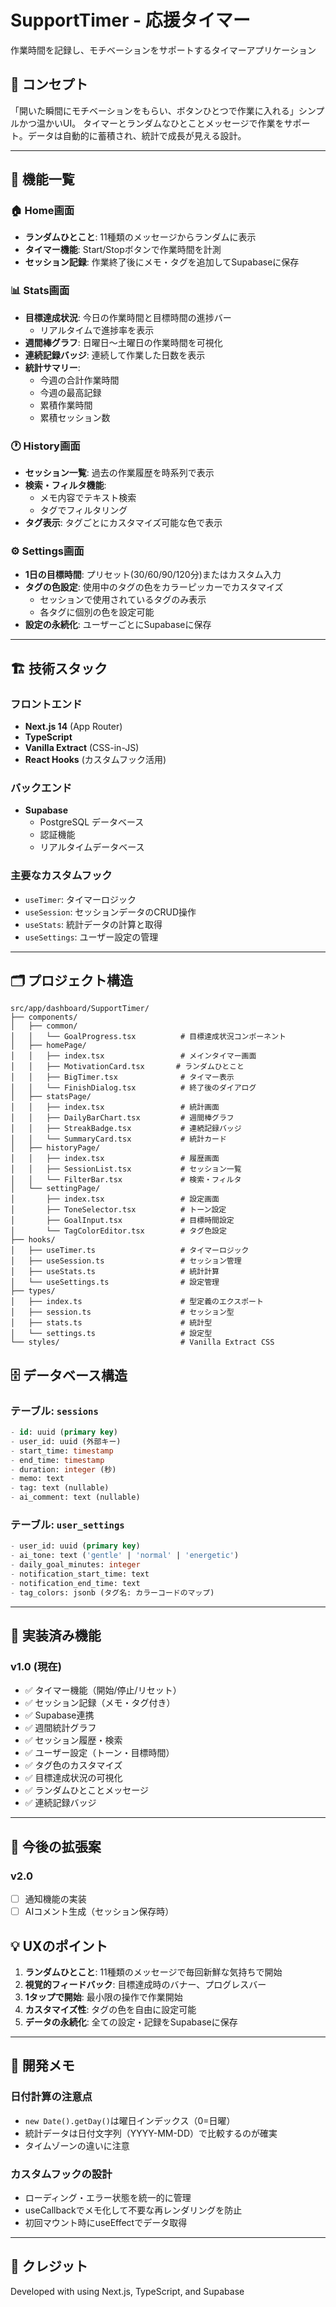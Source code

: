 # SupportTimer - 応援タイマー

作業時間を記録し、モチベーションをサポートするタイマーアプリケーション

## 🎯 コンセプト

「開いた瞬間にモチベーションをもらい、ボタンひとつで作業に入れる」シンプルかつ温かいUI。
タイマーとランダムなひとことメッセージで作業をサポート。データは自動的に蓄積され、統計で成長が見える設計。

---

## 📱 機能一覧

### 🏠 Home画面
- **ランダムひとこと**: 11種類のメッセージからランダムに表示
- **タイマー機能**: Start/Stopボタンで作業時間を計測
- **セッション記録**: 作業終了後にメモ・タグを追加してSupabaseに保存

### 📊 Stats画面
- **目標達成状況**: 今日の作業時間と目標時間の進捗バー
  - リアルタイムで進捗率を表示
- **週間棒グラフ**: 日曜日〜土曜日の作業時間を可視化
- **連続記録バッジ**: 連続して作業した日数を表示
- **統計サマリー**:
  - 今週の合計作業時間
  - 今週の最高記録
  - 累積作業時間
  - 累積セッション数

### 🕐 History画面
- **セッション一覧**: 過去の作業履歴を時系列で表示
- **検索・フィルタ機能**:
  - メモ内容でテキスト検索
  - タグでフィルタリング
- **タグ表示**: タグごとにカスタマイズ可能な色で表示

### ⚙️ Settings画面
- **1日の目標時間**: プリセット(30/60/90/120分)またはカスタム入力
- **タグの色設定**: 使用中のタグの色をカラーピッカーでカスタマイズ
  - セッションで使用されているタグのみ表示
  - 各タグに個別の色を設定可能
- **設定の永続化**: ユーザーごとにSupabaseに保存

---

## 🏗️ 技術スタック

### フロントエンド
- **Next.js 14** (App Router)
- **TypeScript**
- **Vanilla Extract** (CSS-in-JS)
- **React Hooks** (カスタムフック活用)

### バックエンド
- **Supabase**
  - PostgreSQL データベース
  - 認証機能
  - リアルタイムデータベース

### 主要なカスタムフック
- `useTimer`: タイマーロジック
- `useSession`: セッションデータのCRUD操作
- `useStats`: 統計データの計算と取得
- `useSettings`: ユーザー設定の管理

---

## 🗂️ プロジェクト構造

```
src/app/dashboard/SupportTimer/
├── components/
│   ├── common/
│   │   └── GoalProgress.tsx          # 目標達成状況コンポーネント
│   ├── homePage/
│   │   ├── index.tsx                 # メインタイマー画面
│   │   ├── MotivationCard.tsx       # ランダムひとこと
│   │   ├── BigTimer.tsx              # タイマー表示
│   │   └── FinishDialog.tsx          # 終了後のダイアログ
│   ├── statsPage/
│   │   ├── index.tsx                 # 統計画面
│   │   ├── DailyBarChart.tsx         # 週間棒グラフ
│   │   ├── StreakBadge.tsx           # 連続記録バッジ
│   │   └── SummaryCard.tsx           # 統計カード
│   ├── historyPage/
│   │   ├── index.tsx                 # 履歴画面
│   │   ├── SessionList.tsx           # セッション一覧
│   │   └── FilterBar.tsx             # 検索・フィルタ
│   └── settingPage/
│       ├── index.tsx                 # 設定画面
│       ├── ToneSelector.tsx          # トーン設定
│       ├── GoalInput.tsx             # 目標時間設定
│       └── TagColorEditor.tsx        # タグ色設定
├── hooks/
│   ├── useTimer.ts                   # タイマーロジック
│   ├── useSession.ts                 # セッション管理
│   ├── useStats.ts                   # 統計計算
│   └── useSettings.ts                # 設定管理
├── types/
│   ├── index.ts                      # 型定義のエクスポート
│   ├── session.ts                    # セッション型
│   ├── stats.ts                      # 統計型
│   └── settings.ts                   # 設定型
└── styles/                           # Vanilla Extract CSS

```

## 🗄️ データベース構造

### テーブル: `sessions`
```sql
- id: uuid (primary key)
- user_id: uuid (外部キー)
- start_time: timestamp
- end_time: timestamp
- duration: integer (秒)
- memo: text
- tag: text (nullable)
- ai_comment: text (nullable)
```

### テーブル: `user_settings`
```sql
- user_id: uuid (primary key)
- ai_tone: text ('gentle' | 'normal' | 'energetic')
- daily_goal_minutes: integer
- notification_start_time: text
- notification_end_time: text
- tag_colors: jsonb (タグ名: カラーコードのマップ)
```

---

## 🚀 実装済み機能

### v1.0 (現在)
- ✅ タイマー機能（開始/停止/リセット）
- ✅ セッション記録（メモ・タグ付き）
- ✅ Supabase連携
- ✅ 週間統計グラフ
- ✅ セッション履歴・検索
- ✅ ユーザー設定（トーン・目標時間）
- ✅ タグ色のカスタマイズ
- ✅ 目標達成状況の可視化
- ✅ ランダムひとことメッセージ
- ✅ 連続記録バッジ

---

## 🔮 今後の拡張案

### v2.0
- [ ] 通知機能の実装
- [ ] AIコメント生成（セッション保存時）

## 💡 UXのポイント
1. **ランダムひとこと**: 11種類のメッセージで毎回新鮮な気持ちで開始
2. **視覚的フィードバック**: 目標達成時のバナー、プログレスバー
3. **1タップで開始**: 最小限の操作で作業開始
4. **カスタマイズ性**: タグの色を自由に設定可能
5. **データの永続化**: 全ての設定・記録をSupabaseに保存

---

## 📝 開発メモ

### 日付計算の注意点
- `new Date().getDay()`は曜日インデックス（0=日曜）
- 統計データは日付文字列（YYYY-MM-DD）で比較するのが確実
- タイムゾーンの違いに注意

### カスタムフックの設計
- ローディング・エラー状態を統一的に管理
- useCallbackでメモ化して不要な再レンダリングを防止
- 初回マウント時にuseEffectでデータ取得

---

## 🙏 クレジット
Developed with using Next.js, TypeScript, and Supabase
